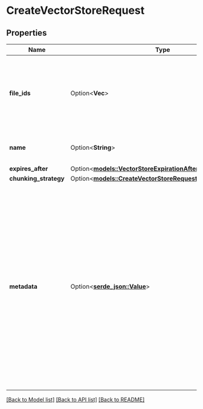# CreateVectorStoreRequest

## Properties

Name | Type | Description | Notes
------------ | ------------- | ------------- | -------------
**file_ids** | Option<**Vec<String>**> | A list of [File](/docs/api-reference/files) IDs that the vector store should use. Useful for tools like `file_search` that can access files. | [optional]
**name** | Option<**String**> | The name of the vector store. | [optional]
**expires_after** | Option<[**models::VectorStoreExpirationAfter**](VectorStoreExpirationAfter.md)> |  | [optional]
**chunking_strategy** | Option<[**models::CreateVectorStoreRequestChunkingStrategy**](CreateVectorStoreRequest_chunking_strategy.md)> |  | [optional]
**metadata** | Option<[**serde_json::Value**](.md)> | Set of 16 key-value pairs that can be attached to an object. This can be useful for storing additional information about the object in a structured format. Keys can be a maximum of 64 characters long and values can be a maxium of 512 characters long.  | [optional]

[[Back to Model list]](../README.md#documentation-for-models) [[Back to API list]](../README.md#documentation-for-api-endpoints) [[Back to README]](../README.md)


